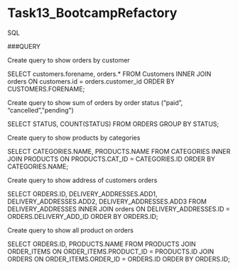 # Task13_BootcampRefactory
SQL

###QUERY

Create query to show orders by customer

  SELECT customers.forename, orders.* FROM Customers INNER JOIN orders ON customers.id = orders.customer_id ORDER BY CUSTOMERS.FORENAME;                      

Create query to show sum of orders by order status (“paid”, “cancelled”,"pending")

  SELECT STATUS, COUNT(STATUS) FROM ORDERS GROUP BY STATUS; 

Create query to show products by categories

  SELECT CATEGORIES.NAME, PRODUCTS.NAME FROM CATEGORIES INNER JOIN PRODUCTS ON PRODUCTS.CAT_ID = CATEGORIES.ID ORDER BY CATEGORIES.NAME; 

Create query to show address of customers orders

  SELECT ORDERS.ID, DELIVERY_ADDRESSES.ADD1, DELIVERY_ADDRESSES.ADD2, DELIVERY_ADDRESSES.ADD3 FROM DELIVERY_ADDRESSES INNER JOIN orders ON DELIVERY_ADDRESSES.ID = ORDERS.DELIVERY_ADD_ID ORDER BY ORDERS.ID;

Create query to show all product on orders

  SELECT ORDERS.ID, PRODUCTS.NAME FROM PRODUCTS JOIN ORDER_ITEMS ON ORDER_ITEMS.PRODUCT_ID = PRODUCTS.ID JOIN ORDERS ON ORDER_ITEMS.ORDER_ID = ORDERS.ID ORDER BY ORDERS.ID; 
